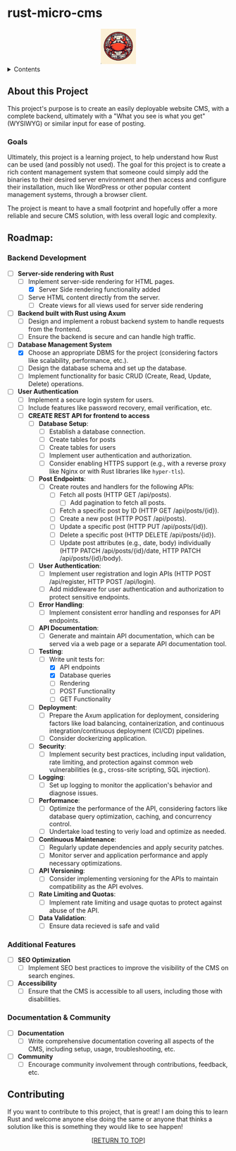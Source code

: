 <a name="readme-top"></a>
# rust-micro-cms
<div align="center">
<img src="images/logo.png" alt="Logo" width="80" height="80">
</div>

<details>
	<summary>Contents</summary>
	<ol>
		<li>
			<a href="#purpose">Purpose</a>
		</li>
		<li>
			<a href="#about-this-project">About this Project</a>
			<ul>
				<li><a href="#goals">Goals</a></li>
			</ul>
		</li>
		<li><a href="#roadmap">Roadmap</a></li>
		<li><a href="#contributing">Contributing</a></li>
	</ol>
</details>


## About this Project

This project's purpose is to create an easily deployable website CMS, with a complete backend, ultimately with a "What you see is what you get" (WYSIWYG) or similar input for ease of posting.

### Goals

Ultimately, this project is a learning project, to help understand how Rust can be used (and possibly not used). The goal for this project is to create a rich content management system that someone could simply add the binaries to their desired server environment and then access and configure their installation, much like WordPress or other popular content management systems, through a browser client.

The project is meant to have a small footprint and hopefully offer a more reliable and secure CMS solution, with less overall logic and complexity.

## Roadmap:

### Backend Development

- [ ] **Server-side rendering with Rust**
    - [ ] Implement server-side rendering for HTML pages.
        - [x] Server Side rendering functionality added
    - [ ] Serve HTML content directly from the server.
        - [ ] Create views for all views used for server side rendering

- [ ] **Backend built with Rust using Axum**
	- [ ] Design and implement a robust backend system to handle requests from the frontend.
	- [ ] Ensure the backend is secure and can handle high traffic.

- [ ] **Database Management System**
	- [x] Choose an appropriate DBMS for the project (considering factors like scalability, performance, etc.).
	- [ ] Design the database schema and set up the database.
	- [ ] Implement functionality for basic CRUD (Create, Read, Update, Delete) operations.

- [ ] **User Authentication**
	- [ ] Implement a secure login system for users.
	- [ ] Include features like password recovery, email verification, etc.
	- [ ] **CREATE REST API for frontend to access**
        - [ ] **Database Setup**:
            - [ ] Establish a database connection.
            - [ ] Create tables for posts
            - [ ] Create tables for users
            - [ ] Implement user authentication and authorization.
            - [ ] Consider enabling HTTPS support (e.g., with a reverse proxy like Nginx or with Rust libraries like `hyper-tls`).
        - [ ] **Post Endpoints**:
            - [ ] Create routes and handlers for the following APIs:
                - [ ] Fetch all posts (HTTP GET /api/posts).
                    - [ ] Add pagination to fetch all posts.
                - [ ] Fetch a specific post by ID (HTTP GET /api/posts/{id}).
                - [ ] Create a new post (HTTP POST /api/posts).
                - [ ] Update a specific post (HTTP PUT /api/posts/{id}).
                - [ ] Delete a specific post (HTTP DELETE /api/posts/{id}).
                - [ ] Update post attributes (e.g., date, body) individually (HTTP PATCH /api/posts/{id}/date, HTTP PATCH /api/posts/{id}/body).
        - [ ] **User Authentication**:
            - [ ] Implement user registration and login APIs (HTTP POST /api/register, HTTP POST /api/login).
            - [ ] Add middleware for user authentication and authorization to protect sensitive endpoints.
        - [ ] **Error Handling**:
            - [ ] Implement consistent error handling and responses for API endpoints.
        - [ ] **API Documentation**:
            - [ ] Generate and maintain API documentation, which can be served via a web page or a separate API documentation tool.
        - [ ] **Testing**:
            - [ ] Write unit tests for:
                - [x]  API endpoints
                - [x]  Database queries
                - [ ]  Rendering
                - [ ]  POST Functionality
                - [ ]  GET Functionality
        - [ ] **Deployment**:
            - [ ] Prepare the Axum application for deployment, considering factors like load balancing, containerization, and continuous integration/continuous deployment (CI/CD) pipelines.
            - [ ] Consider dockerizing application.
        - [ ] **Security**:
            - [ ] Implement security best practices, including input validation, rate limiting, and protection against common web vulnerabilities (e.g., cross-site scripting, SQL injection).
        - [ ] **Logging**:
            - [ ] Set up logging to monitor the application's behavior and diagnose issues.
        - [ ] **Performance**:
            - [ ] Optimize the performance of the API, considering factors like database query optimization, caching, and concurrency control.
            - [ ] Undertake load testing to veriy load and optimize as needed. 
        - [ ] **Continuous Maintenance**:
            - [ ] Regularly update dependencies and apply security patches.
            - [ ] Monitor server and application performance and apply necessary optimizations.
        - [ ] **API Versioning**:
            - [ ] Consider implementing versioning for the APIs to maintain compatibility as the API evolves.
        - [ ] **Rate Limiting and Quotas**:
            - [ ] Implement rate limiting and usage quotas to protect against abuse of the API.
        - [ ] **Data Validation**:
            - [ ] Ensure data recieved is safe and valid

### Additional Features

- [ ] **SEO Optimization**
	- [ ] Implement SEO best practices to improve the visibility of the CMS on search engines.

- [ ] **Accessibility**
	- [ ] Ensure that the CMS is accessible to all users, including those with disabilities.

### Documentation & Community

- [ ] **Documentation**
	- [ ] Write comprehensive documentation covering all aspects of the CMS, including setup, usage, troubleshooting, etc.

- [ ] **Community**
	- [ ] Encourage community involvement through contributions, feedback, etc.

## Contributing

If you want to contribute to this project, that is great! I am doing this to learn Rust and welcome anyone else doing the same or anyone that thinks a solution like this is something they would like to see happen!

<p align="center">[<a href="#readme-top">RETURN TO TOP</a>]</p>
